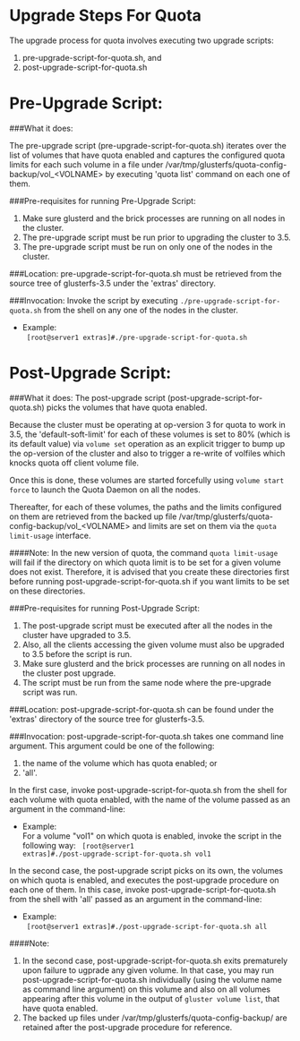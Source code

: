 Upgrade Steps For Quota
=======================

The upgrade process for quota involves executing two upgrade scripts:   
1. pre-upgrade-script-for-quota.sh, and   
2. post-upgrade-script-for-quota.sh

Pre-Upgrade Script:
==================

###What it does:

The pre-upgrade script (pre-upgrade-script-for-quota.sh) iterates over the list of volumes that have quota enabled and captures the configured quota limits for each such volume in a file under /var/tmp/glusterfs/quota-config-backup/vol_&lt;VOLNAME&gt; by executing 'quota list' command on each one of them.

###Pre-requisites for running Pre-Upgrade Script:

1. Make sure glusterd and the brick processes are running on all nodes in the cluster.
2. The pre-upgrade script must be run prior to upgrading the cluster to 3.5.
3. The pre-upgrade script must be run on only one of the nodes in the cluster.

###Location:
pre-upgrade-script-for-quota.sh must be retrieved from the source tree of glusterfs-3.5 under the 'extras' directory.

###Invocation:
Invoke the script by executing `./pre-upgrade-script-for-quota.sh` from the shell on any one of the nodes in the cluster.

* Example:   
  <code>
  [root@server1 extras]#./pre-upgrade-script-for-quota.sh
  </code>

Post-Upgrade Script:
===================

###What it does:
The post-upgrade script (post-upgrade-script-for-quota.sh)  picks the volumes that have quota enabled.

Because the cluster must be operating at op-version 3 for quota to work in 3.5, the 'default-soft-limit' for each of these volumes is set to 80% (which is its default value) via `volume set` operation as an explicit trigger to bump up the op-version of the cluster and also to trigger a re-write of volfiles which knocks quota off client volume file.

Once this is done, these volumes are started forcefully using `volume start force` to launch the Quota Daemon on all the nodes.

Thereafter, for each of these volumes, the paths and the limits configured on them are retrieved from the backed up file /var/tmp/glusterfs/quota-config-backup/vol_&lt;VOLNAME&gt; and limits are set on them via the `quota limit-usage` interface.

####Note:
In the new version of quota, the command `quota limit-usage` will fail if the directory on which quota limit is to be set for a given volume does not exist. Therefore, it is advised that you create these directories first before running post-upgrade-script-for-quota.sh if you want limits to be set on these directories.

###Pre-requisites for running Post-Upgrade Script:
1. The post-upgrade script must be executed after all the nodes in the cluster have upgraded to 3.5.
2. Also, all the clients accessing the given volume must also be upgraded to 3.5 before the script is run.
3. Make sure glusterd and the brick processes are running on all nodes in the cluster post upgrade.
4. The script must be run from the same node where the pre-upgrade script was run.


###Location:
post-upgrade-script-for-quota.sh can be found under the 'extras' directory of the source tree for glusterfs-3.5.

###Invocation:
post-upgrade-script-for-quota.sh takes one command line argument. This argument could be one of the following:
1. the name of the volume which has quota enabled; or
2. 'all'.

In the first case, invoke post-upgrade-script-for-quota.sh from the shell for each volume with quota enabled, with the name of the volume passed as an argument in the command-line:

* Example:   
  For a volume "vol1" on which quota is enabled, invoke the script in the following way:
  <code>
  [root@server1 extras]#./post-upgrade-script-for-quota.sh vol1
  </code>

In the second case, the post-upgrade script picks on its own, the volumes on which quota is enabled, and executes the post-upgrade procedure on each one of them. In this case, invoke post-upgrade-script-for-quota.sh from the shell with 'all' passed as an argument in the command-line:

* Example:   
  <code>
  [root@server1 extras]#./post-upgrade-script-for-quota.sh all
  </code>

####Note:
1. In the second case, post-upgrade-script-for-quota.sh exits prematurely upon failure to ugprade any given volume. In that case, you may run post-upgrade-script-for-quota.sh individually (using the volume name as command line argument) on this volume and also on all volumes appearing after this volume in the output of `gluster volume list`, that have quota enabled.
2. The backed up files under /var/tmp/glusterfs/quota-config-backup/ are retained after the post-upgrade procedure for reference.
